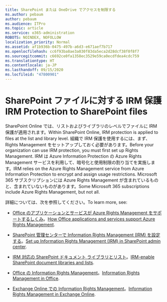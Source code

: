 ```yaml
---
title: SharePoint または OneDrive でアクセスを制限する
ms.author: pebaum
author: pebaum
ms.audience: ITPro
ms.topic: article
ms.service: o365-administration
ROBOTS: NOINDEX, NOFOLLOW
localization_priority: Normal
ms.assetid: af1b936b-0475-497b-a6d3-e671aef7b717
ms.openlocfilehash: cc6f93ba8ae3a030f83da5eca2d28dcf38f0f8f7
ms.sourcegitcommit: c6692ce0fa1358ec3529e59ca0ecdfdea4cdc759
ms.translationtype: HT
ms.contentlocale: ja-JP
ms.lasthandoff: 09/15/2020
ms.locfileid: "47800901"
---
```

# <a name="irm-protection-to-sharepoint-files"></a><span data-ttu-id="fb502-102">SharePoint ファイルに対する IRM 保護</span><span class="sxs-lookup"><span data-stu-id="fb502-102">IRM Protection to SharePoint files</span></span>


<span data-ttu-id="fb502-103">SharePoint Online では、リストおよびライブラリのレベルでファイルに IRM 保護が適用されます。</span><span class="sxs-lookup"><span data-stu-id="fb502-103">Within SharePoint Online, IRM protection is applied to files at the list and library level.</span></span> <span data-ttu-id="fb502-104">組織で IRM 保護を使用するには、まず、Rights Management をセットアップしておく必要があります。</span><span class="sxs-lookup"><span data-stu-id="fb502-104">Before your organization can use IRM protection, you must first set up Rights Management.</span></span> <span data-ttu-id="fb502-105">IRM は Azure Information Protection の Azure Rights Management サービスを利用して、暗号化と使用制限の割り当てを実施します。</span><span class="sxs-lookup"><span data-stu-id="fb502-105">IRM relies on the Azure Rights Management service from Azure Information Protection to encrypt and assign usage restrictions.</span></span> <span data-ttu-id="fb502-106">Microsoft 365 サブスクリプションには Azure Rights Management が含まれているものと、含まれていないものがあります。</span><span class="sxs-lookup"><span data-stu-id="fb502-106">Some Microsoft 365 subscriptions include Azure Rights Management, but not all.</span></span> 

<span data-ttu-id="fb502-107">詳細については、次を参照してください。</span><span class="sxs-lookup"><span data-stu-id="fb502-107">To learn more, see:</span></span>

- <span data-ttu-id="fb502-108">[Office のアプリケーションとサービスが Azure Rights Management をサポートするしくみ](https://docs.microsoft.com/azure/information-protection/understand-explore/office-apps-services-support)。</span><span class="sxs-lookup"><span data-stu-id="fb502-108">[How Office applications and services support Azure Rights Management](https://docs.microsoft.com/azure/information-protection/understand-explore/office-apps-services-support).</span></span>

- <span data-ttu-id="fb502-109">[SharePoint 管理センターで Information Rights Management (IRM) を設定する](https://docs.microsoft.com/microsoft-365/compliance/set-up-irm-in-sp-admin-center)。</span><span class="sxs-lookup"><span data-stu-id="fb502-109">[Set up Information Rights Management (IRM) in SharePoint admin center](https://docs.microsoft.com/microsoft-365/compliance/set-up-irm-in-sp-admin-center).</span></span>

- <span data-ttu-id="fb502-110">[IRM 対応の SharePoint ドキュメント ライブラリとリスト](https://docs.microsoft.com/microsoft-365/compliance/set-up-irm-in-sp-admin-center#irm-enable-sharepoint-document-libraries-and-lists)。</span><span class="sxs-lookup"><span data-stu-id="fb502-110">[IRM-enable SharePoint document libraries and lists](https://docs.microsoft.com/microsoft-365/compliance/set-up-irm-in-sp-admin-center#irm-enable-sharepoint-document-libraries-and-lists).</span></span>

- <span data-ttu-id="fb502-111">[Office の Information Rights Management](https://support.office.com/Article/Information-Rights-Management-in-Office-c7a70797-6b1e-493f-acf7-92a39b85e30c)。</span><span class="sxs-lookup"><span data-stu-id="fb502-111">[Information Rights Management in Office](https://support.office.com/Article/Information-Rights-Management-in-Office-c7a70797-6b1e-493f-acf7-92a39b85e30c).</span></span>

- <span data-ttu-id="fb502-112">[Exchange Online での Information Rights Management](https://docs.microsoft.com/microsoft-365/compliance/information-rights-management-in-exchange-online)。</span><span class="sxs-lookup"><span data-stu-id="fb502-112">[Information Rights Management in Exchange Online](https://docs.microsoft.com/microsoft-365/compliance/information-rights-management-in-exchange-online).</span></span>


